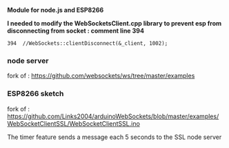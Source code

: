 **Module for node.js and ESP8266**

**I needed to modify the WebSocketsClient.cpp library to prevent esp from disconnecting from socket : comment line 394**

```394  //WebSockets::clientDisconnect(&_client, 1002);```

### node server
fork of : https://github.com/websockets/ws/tree/master/examples

### ESP8266 sketch
fork of : https://github.com/Links2004/arduinoWebSockets/blob/master/examples/WebSocketClientSSL/WebSocketClientSSL.ino

The timer feature sends a message each 5 seconds to the SSL node server
